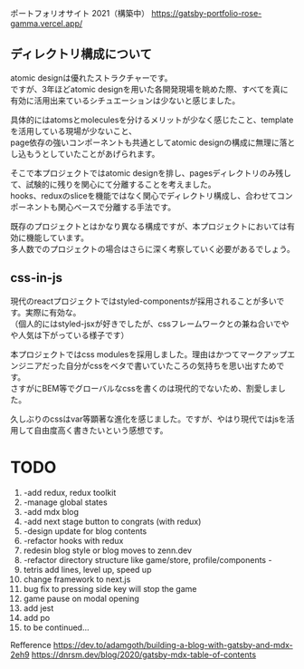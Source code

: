 ポートフォリオサイト 2021（構築中）
https://gatsby-portfolio-rose-gamma.vercel.app/



## ディレクトリ構成について

atomic designは優れたストラクチャーです。  
ですが、3年ほどatomic designを用いた各開発現場を眺めた際、すべてを真に有効に活用出来ているシチュエーションは少ないと感じました。  
  
具体的にはatomsとmoleculesを分けるメリットが少なく感じたこと、templateを活用している現場が少ないこと、  
page依存の強いコンポーネントも共通としてatomic designの構成に無理に落とし込もうとしていたことがあげられます。  
  
そこで本プロジェクトではatomic designを排し、pagesディレクトリのみ残して、試験的に残りを関心にて分離することを考えました。  
hooks、reduxのsliceを機能ではなく関心でディレクトリ構成し、合わせてコンポーネントも関心ベースで分離する手法です。  
  
既存のプロジェクトとはかなり異なる構成ですが、本プロジェクトにおいては有効に機能しています。  
多人数でのプロジェクトの場合はさらに深く考察していく必要があるでしょう。  


## css-in-js

現代のreactプロジェクトではstyled-componentsが採用されることが多いです。実際に有効な。  
（個人的にはstyled-jsxが好きでしたが、cssフレームワークとの兼ね合いでやや人気は下がっている様子です）  
  
本プロジェクトではcss modulesを採用しました。理由はかつてマークアップエンジニアだった自分がcssをベタで書いていたころの気持ちを思い出すためです。  
さすがにBEM等でグローバルなcssを書くのは現代的でないため、割愛しました。  
  
久しぶりのcssはvar等顕著な進化を感じました。ですが、やはり現代ではjsを活用して自由度高く書きたいという感想です。






# TODO
1. -add redux, redux toolkit
2. -manage global states
3. -add mdx blog
4. -add next stage button to congrats (with redux)
5. -design update for blog contents
6. -refactor hooks with redux
7. redesin blog style or blog moves to zenn.dev
8. -refactor directory structure like game/store, profile/components -
9. tetris add lines, level up, speed up
10. change framework to next.js
11. bug fix to pressing side key will stop the game
12. game pause on modal opening
13. add jest
14. add po
99. to be continued...



Refference
https://dev.to/adamgoth/building-a-blog-with-gatsby-and-mdx-2eh9
https://dnrsm.dev/blog/2020/gatsby-mdx-table-of-contents
